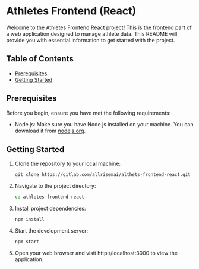 # Athletes Frontend (React)

Welcome to the Athletes Frontend React project! This is the frontend part of a web application designed to manage athlete data. This README will provide you with essential information to get started with the project.

## Table of Contents

- [Prerequisites](#prerequisites)
- [Getting Started](#getting-started)

## Prerequisites

Before you begin, ensure you have met the following requirements:

- Node.js: Make sure you have Node.js installed on your machine. You can download it from [nodejs.org](https://nodejs.org/).

## Getting Started

1. Clone the repository to your local machine:

   ```bash
   git clone https://gitlab.com/allrisemai/althets-frontend-react.git
   ```

2. Navigate to the project directory:

   ```bash
   cd athletes-frontend-react
   ```

3. Install project dependencies:

   ```bash
   npm install
   ```

4. Start the development server:

   ```bash
   npm start
   ```

5. Open your web browser and visit http://localhost:3000 to view the application.

